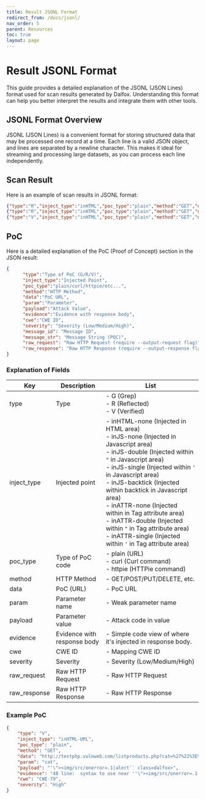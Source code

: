```yaml
---
title: Result JSONL Format
redirect_from: /docs/jsonl/
nav_order: 5
parent: Resources
toc: true
layout: page
---
```


# Result JSONL Format

This guide provides a detailed explanation of the JSONL (JSON Lines) format used for scan results generated by Dalfox. Understanding this format can help you better interpret the results and integrate them with other tools.

## JSONL Format Overview

JSONL (JSON Lines) is a convenient format for storing structured data that may be processed one record at a time. Each line is a valid JSON object, and lines are separated by a newline character. This makes it ideal for streaming and processing large datasets, as you can process each line independently.

## Scan Result

Here is an example of scan results in JSONL format:

```json
{"type":"R","inject_type":"inHTML","poc_type":"plain","method":"GET","data":"https://xss-game.appspot.com/level1/frame?query=%27%3E%3Ca+href%3Djavas%26%2399%3Bript%3Aalert%281%29%2Fclass%3Ddalfox%3Eclick","param":"query","payload":"'\u003e\u003ca href=javas\u0026#99;ript:alert(1)/class=dalfox\u003eclick","evidence":"13 line:  s were found for \u003cb\u003e'\u003e\u003ca href=javas\u0026#99;ript:alert(1)/class=dalfox\u003eclick\u003c/b\u003e. \u003ca","cwe":"CWE-79","severity":"Medium","message_id":174,"message_str":"Reflected Payload in HTML: query='\u003e\u003ca href=javas\u0026#99;ript:alert(1)/class=dalfox\u003eclick"}
{"type":"R","inject_type":"inHTML","poc_type":"plain","method":"GET","data":"https://xss-game.appspot.com/level1/frame?query=%27%22%3E%3Csvg%2Fonload%3D%26%2397%26%23108%26%23101%26%23114%26%2300116%26%2340%26%2341%26%23x2f%26%23x2f","param":"query","payload":"'\"\u003e\u003csvg/onload=\u0026#97\u0026#108\u0026#101\u0026#114\u0026#00116\u0026#40\u0026#41\u0026#x2f\u0026#x2f","evidence":"13 line:  s were found for \u003cb\u003e'\"\u003e\u003csvg/onload=\u0026#97\u0026#108\u0026#101\u0026#114\u0026#00116\u0026#40\u0026#41\u0026#x2f\u0026#x2f\u003c","cwe":"CWE-79","severity":"Medium","message_id":242,"message_str":"Reflected Payload in HTML: query='\"\u003e\u003csvg/onload=\u0026#97\u0026#108\u0026#101\u0026#114\u0026#00116\u0026#40\u0026#41\u0026#x2f\u0026#x2f"}
{"type":"V","inject_type":"inHTML","poc_type":"plain","method":"GET","data":"https://xss-game.appspot.com/level1/frame?query=%3C%2FScriPt%3E%3CsCripT+id%3Ddalfox%3Ealert%281%29%3C%2FsCriPt%3E","param":"query","payload":"\u003c/ScriPt\u003e\u003csCripT id=dalfox\u003ealert(1)\u003c/sCriPt\u003e","evidence":"13 line:  s were found for \u003cb\u003e\u003c/ScriPt\u003e\u003csCripT id=dalfox\u003ealert(1)\u003c/sCriPt\u003e\u003c/b\u003e. \u003ca href='?","cwe":"CWE-79","severity":"High","message_id":162,"message_str":"Triggered XSS Payload (found DOM Object): query=\u003c/ScriPt\u003e\u003csCripT id=dalfox\u003ealert(1)\u003c/sCriPt\u003e"}
```

## PoC

Here is a detailed explanation of the PoC (Proof of Concept) section in the JSON result:

```json
{
      "type":"Type of PoC (G/R/V)",
      "inject_type":"Injected Point",
      "poc_type":"plain/curl/httpie/etc...",
      "method":"HTTP Method",
      "data":"PoC URL",
      "param":"Parameter",
      "payload":"Attack Value",
      "evidence":"Evidence with response body",
      "cwe":"CWE ID",
      "severity": "Severity (Low/Medium/High)",
      "message_id": "Message ID",
      "message_str": "Message String (POC)",
      "raw_request": "Raw HTTP Request (require --output-request flag)",
      "raw_response": "Raw HTTP Response (require --output-response flag)"
}
```

### Explanation of Fields

| Key           | Description                 | List                                                         |
| ------------- | --------------------------- | ------------------------------------------------------------ |
| type          | Type                        | - G (Grep)<br />- R (Reflected)<br />- V (Verified)          |
| inject_type   | Injected point              | - inHTML-none (Injected in HTML area)<br />- inJS-none (Injected in Javascript area)<br />- inJS-double (Injected within `"` in Javascript area)<br />- inJS-single (Injected within `'` in Javascript area)<br />- inJS-backtick (Injected within backtick in Javascript area)<br />- inATTR-none (Injected within in Tag attribute area)<br />- inATTR-double (Injected within `"` in Tag attribute area)<br />- inATTR-single (Injected within `'` in Tag attribute area) |
| poc_type      | Type of PoC code            | - plain (URL)<br />- curl (Curl command)<br />- httpie (HTTPie command) |
| method        | HTTP Method                 | - GET/POST/PUT/DELETE, etc.                                  |
| data          | PoC (URL)                   | - PoC URL                                                    |
| param         | Parameter name              | - Weak parameter name                                        |
| payload       | Parameter value             | - Attack code in value                                       |
| evidence      | Evidence with response body | - Simple code view of where it's injected in response body.  |
| cwe           | CWE ID                      | - Mapping CWE ID                                             |
| severity      | Severity                    | - Severity (Low/Medium/High)                                 |
| raw_request   | Raw HTTP Request            | - Raw HTTP Request                                           |
| raw_response  | Raw HTTP Response           | - Raw HTTP Response                                          |

### Example PoC

```json
{
    "type": "V",
    "inject_type": "inHTML-URL",
    "poc_type": "plain",
    "method": "GET",
    "data": "http://testphp.vulnweb.com/listproducts.php?cat=%27%22%3E%3Cimg%2Fsrc%2Fonerror%3D.1%7Calert%60%60+class%3Ddalfox%3E",
    "param": "cat",
    "payload": "'\"><img/src/onerror=.1|alert`` class=dalfox>",
    "evidence": "48 line:  syntax to use near ''\"><img/src/onerror=.1|alert`` class=dalfox>' at line 1",
    "cwe": "CWE-79",
    "severity": "High"
}
```
